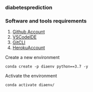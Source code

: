 ### diabetesprediction

### Software and tools requirements 

1. [Github Account](https://github.com)
2. [VSCodeIDE](https://code.visualstudio.com/)
3. [GitCLI](https://git-scm.com/downloads)
4. [HerokuAccount](https://heroku.com)

Create a new environment 

```
conda create -p diaenv python==3.7 -y
```
Activate the environment
```
conda activate diaenv/
```